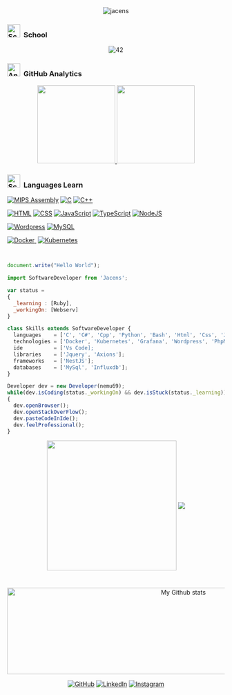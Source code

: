 <div align="center">
  <img alt="jacens" src="https://user-images.githubusercontent.com/45235527/106356790-7c371080-6302-11eb-8274-31ed5ffe91bf.gif"/>
</div>

### <img height="30em" src="https://img.icons8.com/emoji/344/school-emoji.png" alt="School"/> &nbsp;School

<div align="center">
  <img alt="42" src="https://user-images.githubusercontent.com/45235527/106354618-6ec65a00-62f3-11eb-8688-ba9e0f4e77de.jpg"/>
</div>

### <img height="30em" src="https://img.icons8.com/fluent/344/download-pie-chart-report.png" alt="Analytics"/> &nbsp;GitHub Analytics

<p align="center">
<a href="https://github.com/nemu69">
  <img height="180em" src="https://github-readme-stats-eight-theta.vercel.app/api?username=nemu69&show_icons=true&theme=vue&include_all_commits=true&count_private=true"/>
  <img height="180em" src="https://github-readme-stats-eight-theta.vercel.app/api/top-langs/?username=nemu69&layout=compact&langs_count=8&theme=vue"/>
</a>
</p>

### <img height="30em" src="https://img.icons8.com/color/344/console.png" alt="School"/> &nbsp;Languages Learn

<a href="https://github.com/search?q=user%3Anemu69+is%3Arepo+language%3Aassembly"><img alt="MIPS Assembly" src="https://img.shields.io/badge/Assembly%20-%23525252.svg?logo=mega&logoColor=white"></a>
<a href="https://github.com/search?q=user%3Anemu69+is%3Arepo+language%3Ac"><img alt="C" src="https://img.shields.io/badge/C%20-%232370ED.svg?logo=c&logoColor=white"></a>
<a href="https://github.com/search?q=user%3Anemu69+is%3Arepo+language%3Acpp"><img alt="C++" src="https://img.shields.io/badge/C++%20-%2300599C.svg?logo=c%2B%2B&logoColor=white"></a>

<a href="https://github.com/search?q=user%3Anemu69+is%3Arepo+language%3Ahtml"><img alt="HTML" src="https://img.shields.io/badge/HTML%20-%23E34F26.svg?logo=html5&logoColor=white"></a>
<a href="https://github.com/search?q=user%3Anemu69+is%3Arepo+language%3Acss"><img alt="CSS" src="https://img.shields.io/badge/CSS%20-%231572B6.svg?logo=css3&logoColor=white"></a>
<a href="https://github.com/search?q=user%3Anemu69+is%3Arepo+language%3Ajavascript"><img alt="JavaScript" src="https://img.shields.io/badge/JavaScript%20-%23F7DF1E.svg?logo=javascript&logoColor=black"></a>
<a href="https://github.com/search?q=user%3Anemu69+is%3Arepo+language%3AtypeScript"><img alt="TypeScript" src="https://img.shields.io/badge/TypeScript%20-%23007ACC.svg?logo=typescript&logoColor=white"></a>
<a href="https://github.com/search?q=user%3Anemu69+is%3Arepo+language%3Ajavascript"><img alt="NodeJS" src="https://img.shields.io/badge/Node.js%20-%2343853D.svg?logo=node-dot-js&logoColor=white"></a>

<a href="#"><img alt="Wordpress" src="https://img.shields.io/badge/Wordpress-21759B?logo=wordpress&logoColor=white"></a>
<a href="#"><img alt="MySQL" src="https://img.shields.io/badge/MySQL-%2300f.svg?logo=mysql&logoColor=white"></a>

<a href="#">![Docker](https://img.shields.io/badge/-Docker-FFFFFF?style=flat&logo=docker)&nbsp;</a>
<a href="#">![Kubernetes](https://img.shields.io/badge/-Kubernetes-FFFFFF?style=flat&logo=kubernetes)</a>

##

```js

document.write("Hello World");

import SoftwareDeveloper from 'Jacens';

var status = 
{ 
  _learning : [Ruby],
  _workingOn: [Webserv]
}

class Skills extends SoftwareDeveloper {
  languages    = ['C', 'C#', 'Cpp', 'Python', 'Bash', 'Html', 'Css', 'Javascript', 'Asm'];
  technologies = ['Docker', 'Kubernetes', 'Grafana', 'Wordpress', 'PhpMyAdmin'];
  ide          = ['Vs Code];
  libraries    = ['Jquery', 'Axions'];
  frameworks   = ['NestJS'];
  databases    = ['MySql', 'Influxdb'];
}

Developer dev = new Developer(nemu69);
while(dev.isCoding(status._workingOn) && dev.isStuck(status._learning))  
{
  dev.openBrowser();
  dev.openStackOverFlow();
  dev.pasteCodeInIde();
  dev.feelProfessional();
}
```

<div align="center">
  <img height="300em" align="center" src="https://mgl.skyrock.net/art/SHAR.8061.587.2.gif" />
  <img align="center" src="https://media4.giphy.com/media/LmNwrBhejkK9EFP504/giphy.gif" />
</div>

#

<div align="center">
  <img alt="My Github stats" align="center" border-radius="40px" width="800px" height="200px" src="https://github-readme-streak-stats.herokuapp.com/?user=nemu69&layout=compact&theme=flag-india"   alt="acens-skl" />
</div>

<p align="center">
	<a href="https://github.com/nemu69"><img src="https://img.icons8.com/bubbles/50/000000/github.png" alt="GitHub"/></a>
	<a href="https://fr.linkedin.com/in/nemuel-page-l%C3%A9onie-8257b2166"><img src="https://img.icons8.com/bubbles/50/000000/linkedin.png" alt="LinkedIn"/></a>
	<a href="https://www.instagram.com/boy_nwar/"><img src="https://img.icons8.com/bubbles/50/000000/instagram.png" alt="Instagram"/></a>
</p>
